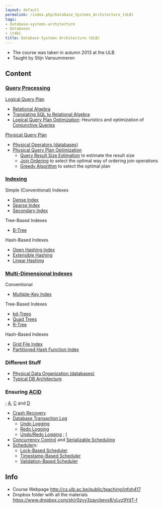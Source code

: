 ```yaml
---
layout: default
permalink: /index.php/Database_Systems_Architecture_(ULB)
tags:
- database-systems-architecture
- databases
- it4bi
title: Database Systems Architecture (ULB)
---
```

- The course was taken in autumn 2013 at the ULB
- Taught by Stijn Vansummeren


## Content
### [Query Processing](Query_Processing)
[Logical Query Plan](Query_Plan#Logical_Query_Plan)
- [Relational Algebra](Relational_Algebra)
- [Translating SQL to Relational Algebra](Translating_SQL_to_Relational_Algebra)
- [Logical Query Plan Optimization](Logical_Query_Plan_Optimization): Heuristics and optimization of [Conjunctive Queries](Conjunctive_Query)

[Physical Query Plan](Query_Plan#Physical_Query_Plan)
- [Physical Operators (databases)](Physical_Operators_(databases))
- [Physical Query Plan Optimization](Physical_Query_Plan_Optimization)
  - [Query Result Size Estimation](Query_Result_Size_Estimation) to estimate the result size 
  - [Join Ordering](Join_Ordering) to select the optimal way of ordering join operations
  - [Greedy Algorithm](Physical_Query_Plan_Optimization#Greedy_Algorithm) to select the optimal plan


### [Indexing](Indexing_(databases))
Simple (Conventional) Indexes
- [Dense Index](Dense_Index)
- [Sparse Index](Sparse_Index)
- [Secondary Index](Secondary_Index)

Tree-Based Indexes
- [B-Tree](B-Tree)

Hash-Based Indexes
- [Open Hashing Index](Open_Hashing_Index)
- [Extensible Hashing](Extensible_Hashing)
- [Linear Hashing](Linear_Hashing)

### [Multi-Dimensional Indexes](Multi-Dimensional_Indexes)
Conventional
- [Multiple-Key Index](Multiple-Key_Index)

Tree-Based Indexes
- [kd-Trees](kd-Trees)
- [Quad Trees](Quad_Trees)
- [R-Tree](R-Tree)

Hash-Based Indexes
- [Grid File Index](Grid_File_Index)
- [Partitioned Hash Function Index](Partitioned_Hash_Function_Index)

### Different Stuff
- [Physical Data Organization (databases)](Physical_Data_Organization_(databases))
- [Typical DB Architecture](Database#Classical_DBMS_Architecture)

### Ensuring [ACID](ACID)
; [A](Atomicity_(databases)), [C](Consistency_(databases)) and [D](Durability_(databases))
- [Crash Recovery](Crash_Recovery)
- [Database Transaction Log](Database_Transaction_Log)
  - [Undo Logging](Undo_Logging)
  - [Redo Logging](Redo_Logging)
  - [Undo/Redo Logging](Undo_Redo_Logging)
; [I](Isolation_(databases))
- [Concurrency Control](Concurrency_Control) and [Serializable Scheduling](Serializable_Scheduling)
- [Scheduler](Scheduler)s:
  - [Lock-Based Scheduler](Lock-Based_Scheduler)
  - [Timestamp-Based Scheduler](Timestamp-Based_Scheduler)
  - [Validation-Based Scheduler](Validation-Based_Scheduler)


## Info
- Course Webpage http://cs.ulb.ac.be/public/teaching/infoh417
- Dropbox folder with all the materials https://www.dropbox.com/sh/r0zvy3zaycbevx8/yLvz9YdT-f
